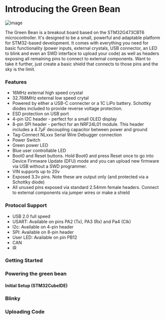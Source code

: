 # Introducing the Green Bean

![image](https://github.com/nollstead/Green-Bean/assets/13612518/946539af-7d3a-4dbd-b837-e23c8881a81c)


The Green Bean is a breakout board based on the STM32G473CBT6 microcontroller.  It's designed to be a small, powerful and adaptable platform for STM32-based development.  It comes with everything you need for basic functionality (power inputs, external crystals, USB connector, an LED to blink and even an SWD interface to upload your code) as well as headers exposing all remaining pins to connect to external components.  Want to take it further, just create a basic shield that connects to those pins and the sky is the limit.

### Features
- 16MHz external high speed crystal
- 32.768MHz external low speed crytal
- Powered by either a USB-C connecter or a 1C LiPo battery.  Schottky diodes included to provide reverse voltage protection.
- ESD protection on USB port
- 4-pin I2C header - perfect for a small OLED display
- 8-pin SPI header - perfect for an NRF24L01 module.  This header includes a 4.7μF decoupling capacitor between power and ground
- Tag-Connect NLxxx Serial Wire Debugger connection
- Power Switch
- Green power LED
- Blue user controllable LED
- Boot0 and Reset buttons.  Hold Boot0 and press Reset once to go into Device Firmware Update (DFU) mode and you can upload new firmware via USB without a SWD programmer.
- VIN supports up to 20v
- Exposed 3.3v pins.  Note these are output only (and protected via a Schottky diode)
- All unused pins exposed via standard 2.54mm female headers.  Connect to external components via jumper wires or make a shield 

### Protocol Support
- USB 2.0 full speed
- USART:  Available on pins PA2 (Tx), PA3 (Rx) and Pa4 (Clk)
- I2c:    Available on 4-pin header
- SPI:    Available on 8-pin header
- User LED:  Available on pin PB12
- CAN
- IR

### Getting Started

### Powering the green bean

#### Initial Setup (STM32CubeIDE)

### Blinky

### Uploading Code




